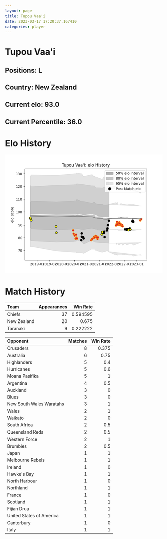 ```yaml
---  
layout: page  
title: Tupou Vaa'i  
date: 2023-03-17 17:20:37.167410  
categories: player  
---
```

# Tupou Vaa'i

## Positions: L

## Country: New Zealand

## Current elo: 93.0

## Current Percentile: 36.0

# Elo History


![elo history](history_TupouVaa'i.png)
# Match History


| Team        |   Appearances |   Win Rate |
|:------------|--------------:|-----------:|
| Chiefs      |            37 |   0.594595 |
| New Zealand |            20 |   0.675    |
| Taranaki    |             9 |   0.222222 |

| Opponent                 |   Matches |   Win Rate |
|:-------------------------|----------:|-----------:|
| Crusaders                |         8 |      0.375 |
| Australia                |         6 |      0.75  |
| Highlanders              |         5 |      0.4   |
| Hurricanes               |         5 |      0.6   |
| Moana Pasifika           |         5 |      1     |
| Argentina                |         4 |      0.5   |
| Auckland                 |         3 |      0     |
| Blues                    |         3 |      0     |
| New South Wales Waratahs |         3 |      1     |
| Wales                    |         2 |      1     |
| Waikato                  |         2 |      0     |
| South Africa             |         2 |      0.5   |
| Queensland Reds          |         2 |      0.5   |
| Western Force            |         2 |      1     |
| Brumbies                 |         2 |      0.5   |
| Japan                    |         1 |      1     |
| Melbourne Rebels         |         1 |      1     |
| Ireland                  |         1 |      0     |
| Hawke's Bay              |         1 |      1     |
| North Harbour            |         1 |      0     |
| Northland                |         1 |      1     |
| France                   |         1 |      0     |
| Scotland                 |         1 |      1     |
| Fijian Drua              |         1 |      1     |
| United States of America |         1 |      1     |
| Canterbury               |         1 |      0     |
| Italy                    |         1 |      1     |